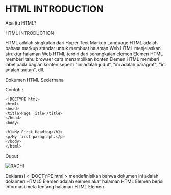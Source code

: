 # HTML INTRODUCTION
Apa itu HTML?
 
HTML INTRODUCTION
 

HTML adalah singkatan dari Hyper Text Markup Language
HTML adalah bahasa markup standar untuk membuat halaman Web HTML menjelaskan struktur halaman Web
HTML terdiri dari serangkaian elemen
Elemen HTML memberi tahu browser cara menampilkan konten
Elemen HTML memberi label pada bagian konten seperti "ini adalah judul", "ini adalah paragraf", "ini adalah tautan", dll.

Dokumen HTML Sederhana

Contoh :
```sh
<!DOCTYPE html>
<html>
<head>
<title>Page Title</title>
</head>
<body>

<h1>My First Heading</h1>
<p>My first paragraph.</p>
</body>
</html>
```
Ouput :

![RADHI](https://github.com/uin-unit/docs-html/blob/main/images/html-home.png)

Deklarasi < !DOCTYPE html > mendefinisikan bahwa dokumen ini adalah dokumen HTML5
Elemen <html> adalah elemen akar halaman HTML
Elemen <head> berisi informasi meta tentang halaman HTML
Elemen <title> menentukan judul untuk halaman HTML (yang ditampilkan di bilah judul browser atau di tab halaman)
Elemen < body > mendefinisikan isi dokumen, dan merupakan wadah untuk semua konten yang terlihat, seperti judul, paragraf, gambar, hyperlink, tabel, daftar, dll. Elemen < h1 > mendefinisikan judul besar
Elemen < p > mendefinisikan sebuah paragraf

Struktur Halaman HTML
Di bawah ini adalah visualisasi struktur halaman HTML:

![radhi](https://github.com/uin-unit/docs-html/blob/main/images/html-introduction.png)
